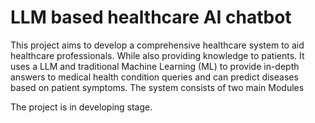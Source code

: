 # LLM based healthcare AI chatbot
 This project aims to develop a comprehensive healthcare system to aid healthcare professionals. While also providing knowledge to patients. It uses a LLM and traditional Machine Learning (ML) to provide in-depth answers to medical health condition queries and can predict diseases based on patient symptoms. The system consists of two main Modules

The project is in developing stage.
